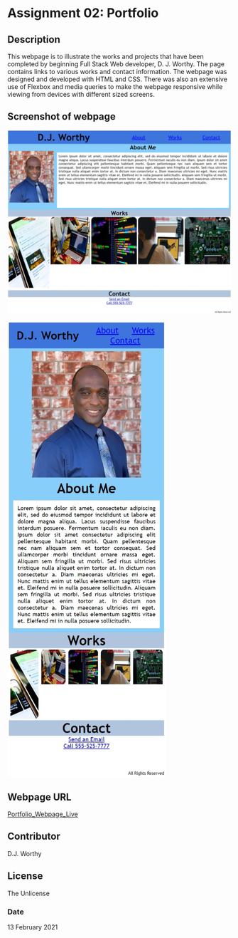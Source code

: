 # Assignment 02:  Portfolio

## Description
This webpage is to illustrate the works and projects that have been completed by beginning Full Stack Web developer, D. J. Worthy.  The page contains links to various works and contact information.  The webpage was designed and developed with HTML and CSS.  There was also an extensive use of Flexbox and media queries to make the webpage responsive while viewing from devices with different sized screens. 

## Screenshot of webpage

![Image_of_Portfolio_Large_DJW](./assets/images/webpage_large.jpeg)

![Image_of_Portfolio_Small_DJW](./assets/images/webpage_small.jpeg)

## Webpage URL

[Portfolio_Webpage_Live](https://djavanw.github.io/djw_portfolio/)

## Contributor
D.J. Worthy

## License
The Unlicense

### Date
13 February 2021
